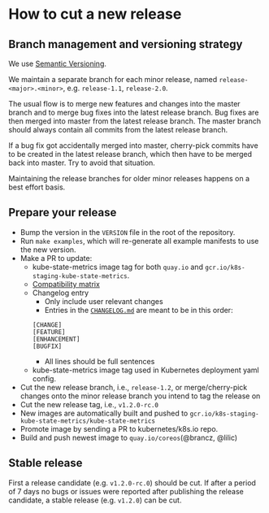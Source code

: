 # How to cut a new release

## Branch management and versioning strategy

We use [Semantic Versioning](http://semver.org/).

We maintain a separate branch for each minor release, named `release-<major>.<minor>`, e.g. `release-1.1`, `release-2.0`.

The usual flow is to merge new features and changes into the master branch and to merge bug fixes into the latest release branch. Bug fixes are then merged into master from the latest release branch. The master branch should always contain all commits from the latest release branch.

If a bug fix got accidentally merged into master, cherry-pick commits have to be created in the latest release branch, which then have to be merged back into master. Try to avoid that situation.

Maintaining the release branches for older minor releases happens on a best effort basis.

## Prepare your release

* Bump the version in the `VERSION` file in the root of the repository.
* Run `make examples`, which will re-generate all example manifests to use the new version.
* Make a PR to update:
  * kube-state-metrics image tag for both `quay.io` and `gcr.io/k8s-staging-kube-state-metrics`.
  * [Compatibility matrix](README.md#compatibility-matrix)
  * Changelog entry
    * Only include user relevant changes
    * Entries in the [`CHANGELOG.md`](CHANGELOG.md) are meant to be in this order:
    ```
    [CHANGE]
    [FEATURE]
    [ENHANCEMENT]
    [BUGFIX]
    ```
    * All lines should be full sentences
  * kube-state-metrics image tag used in Kubernetes deployment yaml config.
* Cut the new release branch, i.e., `release-1.2`, or merge/cherry-pick changes onto the minor release branch you intend to tag the release on
* Cut the new release tag, i.e., `v1.2.0-rc.0`
* New images are automatically built and pushed to `gcr.io/k8s-staging-kube-state-metrics/kube-state-metrics`
* Promote image by sending a PR to kubernetes/k8s.io repo.
* Build and push newest image to `quay.io/coreos`(@brancz, @lilic)

## Stable release

First a release candidate (e.g. `v1.2.0-rc.0`) should be cut. If after a period of 7 days no bugs or issues were reported after publishing the release candidate, a stable release (e.g. `v1.2.0`) can be cut.
